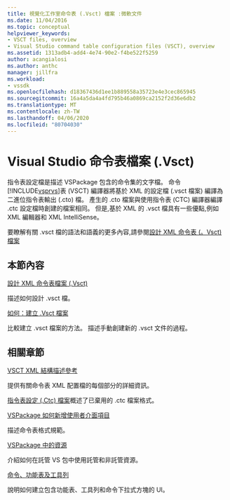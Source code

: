 ```yaml
---
title: 視覺化工作室命令表 (.Vsct) 檔案 :微軟文件
ms.date: 11/04/2016
ms.topic: conceptual
helpviewer_keywords:
- VSCT files, overview
- Visual Studio command table configuration files (VSCT), overview
ms.assetid: 1313adb4-add4-4e74-90e2-f4be522f5259
author: acangialosi
ms.author: anthc
manager: jillfra
ms.workload:
- vssdk
ms.openlocfilehash: d18367436d1ee1b889558a35723e4e3cec865945
ms.sourcegitcommit: 16a4a5da4a4fd795b46a0869ca2152f2d36e6db2
ms.translationtype: MT
ms.contentlocale: zh-TW
ms.lasthandoff: 04/06/2020
ms.locfileid: "80704030"
---
```

# <a name="visual-studio-command-table-vsct-files"></a>Visual Studio 命令表檔案 (.Vsct)
指令表設定檔是描述 VSPackage 包含的命令集的文字檔。 命令[!INCLUDE[vsprvs](../../code-quality/includes/vsprvs_md.md)]表 (VSCT) 編譯器將基於 XML 的設定檔 (.vsct 檔案) 編譯為二進位指令表輸出 (.cto) 檔。 產生的 .cto 檔案與使用指令表 (CTC) 編譯器編譯 .ctc 設定檔時創建的檔案相同。 但是,基於 XML 的 .vsct 檔具有一些優點,例如 XML 編輯器和 XML IntelliSense。

 要瞭解有關 .vsct 檔的語法和語義的更多內容,請參閱[設計 XML 命令表 (。Vsct) 檔案](../../extensibility/internals/designing-xml-command-table-dot-vsct-files.md)

## <a name="in-this-section"></a>本節內容
 [設計 XML 命令表檔案 (.Vsct)](../../extensibility/internals/designing-xml-command-table-dot-vsct-files.md)

 描述如何設計 .vsct 檔。

 [如何：建立 .Vsct 檔案](../../extensibility/internals/how-to-create-a-dot-vsct-file.md)

 比較建立 .vsct 檔案的方法。 描述手動創建新的 .vsct 文件的過程。

## <a name="related-sections"></a>相關章節
 [VSCT XML 結構描述參考](../../extensibility/vsct-xml-schema-reference.md)

 提供有關命令表 XML 配置檔的每個部分的詳細資訊。

 [指令表設定 (.Ctc) 檔案](https://msdn.microsoft.com/library/3413dda1-f372-4669-bcf0-c64d3463842c)概述了已棄用的 .ctc 檔案格式。

 [VSPackage 如何新增使用者介面項目](../../extensibility/internals/how-vspackages-add-user-interface-elements.md)

 描述命令表格式規範。

 [VSPackage 中的資源](../../extensibility/internals/resources-in-vspackages.md)

 介紹如何在託管 VS 包中使用託管和非託管資源。

 [命令、功能表及工具列](../../extensibility/internals/commands-menus-and-toolbars.md)

 說明如何建立包含功能表、工具列和命令下拉式方塊的 UI。
